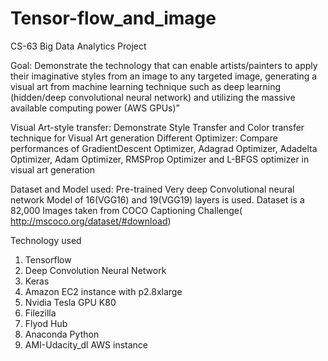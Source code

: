 # Tensor-flow_and_image
CS-63 Big Data Analytics Project

Goal:
Demonstrate the technology that can enable artists/painters to apply their imaginative styles from an image to any targeted image, generating a visual art from machine learning technique such as deep learning (hidden/deep convolutional neural network) and utilizing the massive available computing power (AWS GPUs)”

Visual Art-style transfer: Demonstrate Style Transfer and Color transfer technique for Visual Art generation
Different Optimizer: Compare performances of GradientDescent Optimizer, Adagrad Optimizer, Adadelta Optimizer, Adam Optimizer, RMSProp Optimizer and L-BFGS optimizer in visual art generation

Dataset and Model used: Pre-trained Very deep Convolutional neural network Model of 16(VGG16) and 19(VGG19) layers is used. Dataset is a 82,000 Images taken from COCO Captioning Challenge( http://mscoco.org/dataset/#download)

Technology used 
1. Tensorflow
2. Deep Convolution Neural Network
3. Keras
4. Amazon EC2 instance with p2.8xlarge
5. Nvidia Tesla GPU K80
6. Filezilla
7. Flyod Hub
8. Anaconda Python
9. AMI-Udacity_dl AWS instance

